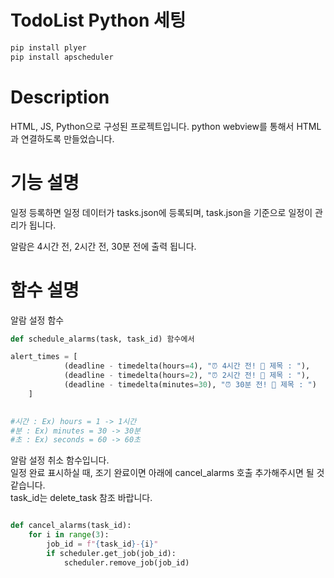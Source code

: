 
# TodoList Python 세팅
```python
pip install plyer
pip install apscheduler
```
# Description
HTML, JS, Python으로 구성된 프로젝트입니다.
python webview를 통해서 HTML과 연결하도록 만들었습니다. 

# 기능 설명
일정 등록하면 일정 데이터가 tasks.json에 등록되며,
task.json을 기준으로 일정이 관리가 됩니다.

알람은 4시간 전, 2시간 전, 30분 전에 출력 됩니다.

# 함수 설명

알람 설정 함수
```python
def schedule_alarms(task, task_id) 함수에서

alert_times = [
            (deadline - timedelta(hours=4), "⏰ 4시간 전! 🚀 제목 : "),
            (deadline - timedelta(hours=2), "⏰ 2시간 전! 🚀 제목 : "),
            (deadline - timedelta(minutes=30), "⏰ 30분 전! 🚀 제목 : ")
    ]

    
#시간 : Ex) hours = 1 -> 1시간 
#분 : Ex) minutes = 30 -> 30분
#초 : Ex) seconds = 60 -> 60초

```

알람 설정 취소 함수입니다.<br>
일정 완료 표시하실 때, 
조기 완료이면 아래에 cancel_alarms 호출 추가해주시면 될 것 같습니다. <br>
task_id는 delete_task 참조 바랍니다.
```python

def cancel_alarms(task_id):
    for i in range(3):
        job_id = f"{task_id}-{i}"
        if scheduler.get_job(job_id):
            scheduler.remove_job(job_id)
```



